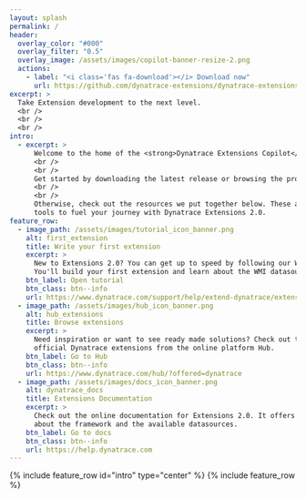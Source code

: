```yaml
---
layout: splash
permalink: /
header:
  overlay_color: "#000"
  overlay_filter: "0.5"
  overlay_image: /assets/images/copilot-banner-resize-2.png
  actions:
    - label: "<i class='fas fa-download'></i> Download now"
      url: https://github.com/dynatrace-extensions/dynatrace-extensions-copilot/releases/latest
excerpt: >
  Take Extension development to the next level.
  <br />
  <br />
  <br />
intro:
  - excerpt: >
      Welcome to the home of the <strong>Dynatrace Extensions Copilot</strong>.
      <br />
      <br />
      Get started by downloading the latest release or browsing the project documentation.
      <br />
      <br />
      Otherwise, check out the resources we put together below. These are the essential
      tools to fuel your journey with Dynatrace Extensions 2.0.
feature_row:
  - image_path: /assets/images/tutorial_icon_banner.png
    alt: first_extension
    title: Write your first extension
    excerpt: >
      New to Extensions 2.0? You can get up to speed by following our WMI Extension tutorial.
      You'll build your first extension and learn about the WMI datasource.
    btn_label: Open tutorial
    btn_class: btn--info
    url: https://www.dynatrace.com/support/help/extend-dynatrace/extensions20/data-sources/wmi-extensions/wmi-tutorial
  - image_path: /assets/images/hub_icon_banner.png
    alt: hub_extensions
    title: Browse extensions
    excerpt: >
      Need inspiration or want to see ready made solutions? Check out the vast library of
      official Dynatrace extensions from the online platform Hub.
    btn_label: Go to Hub
    btn_class: btn--info
    url: https://www.dynatrace.com/hub/?offered=dynatrace
  - image_path: /assets/images/docs_icon_banner.png
    alt: dynatrace_docs
    title: Extensions Documentation
    excerpt: >
      Check out the online documentation for Extensions 2.0. It offers detailed information
      about the framework and the available datasources.
    btn_label: Go to docs
    btn_class: btn--info
    url: https://help.dynatrace.com
---
```

{% include feature_row id="intro" type="center" %}
{% include feature_row %}